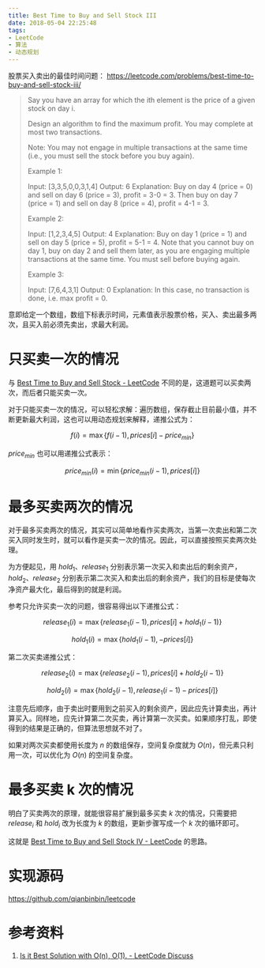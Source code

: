 ```yaml
---
title: Best Time to Buy and Sell Stock III
date: 2018-05-04 22:25:48
tags:
- LeetCode
- 算法
- 动态规划
---
```


股票买入卖出的最佳时间问题：
<https://leetcode.com/problems/best-time-to-buy-and-sell-stock-iii/>

> Say you have an array for which the ith element is the price of a given stock on day i.
> 
> Design an algorithm to find the maximum profit. You may complete at most two transactions.
> 
> Note: You may not engage in multiple transactions at the same time (i.e., you must sell the stock before you buy again).
> 
> Example 1:
> 
> Input: [3,3,5,0,0,3,1,4]
> Output: 6
> Explanation: Buy on day 4 (price = 0) and sell on day 6 (price = 3), profit = 3-0 = 3.
>              Then buy on day 7 (price = 1) and sell on day 8 (price = 4), profit = 4-1 = 3.
> 
> Example 2:
> 
> Input: [1,2,3,4,5]
> Output: 4
> Explanation: Buy on day 1 (price = 1) and sell on day 5 (price = 5), profit = 5-1 = 4.
>              Note that you cannot buy on day 1, buy on day 2 and sell them later, as you are
>              engaging multiple transactions at the same time. You must sell before buying again.
> 
> Example 3:
> 
> Input: [7,6,4,3,1]
> Output: 0
> Explanation: In this case, no transaction is done, i.e. max profit = 0.

意即给定一个数组，数组下标表示时间，元素值表示股票价格，买入、卖出最多两次，且买入前必须先卖出，求最大利润。

<!-- more -->

# 只买卖一次的情况

与 [Best Time to Buy and Sell Stock - LeetCode](https://leetcode.com/problems/best-time-to-buy-and-sell-stock/description/) 不同的是，这道题可以买卖两次，而后者只能买卖一次。

对于只能买卖一次的情况，可以轻松求解：遍历数组，保存截止目前最小值，并不断更新最大利润，这也可以用动态规划来解释，递推公式为：

$$f(i) = \max\{f(i - 1), prices[i] - price_{min}\}$$

$price_{min}$ 也可以用递推公式表示：

$$price_{min}(i) = \min\{price_{min}(i - 1), prices[i]\}$$

# 最多买卖两次的情况

对于最多买卖两次的情况，其实可以简单地看作买卖两次，当第一次卖出和第二次买入同时发生时，就可以看作是买卖一次的情况。因此，可以直接按照买卖两次处理。

为方便起见，用 $hold_1$、$release_1$ 分别表示第一次买入和卖出后的剩余资产，$hold_2$、$release_2$ 分别表示第二次买入和卖出后的剩余资产，我们的目标是使每次净资产最大化，最后得到的就是利润。

参考只允许买卖一次的问题，很容易得出以下递推公式：

$$release_1(i) = \max\{release_1(i - 1), prices[i] + hold_1(i - 1)\}$$

$$hold_1(i) = \max\{hold_1(i - 1), -prices[i]\}$$

第二次买卖递推公式：

$$release_2(i) = \max\{release_2(i - 1), prices[i] + hold_2(i - 1)\}$$

$$hold_2(i) = \max\{hold_2(i - 1), release_1(i - 1) - prices[i]\}$$

注意先后顺序，由于卖出时要用到之前买入的剩余资产，因此应先计算卖出，再计算买入。同样地，应先计算第二次买卖，再计算第一次买卖。如果顺序打乱，即使得到的结果是正确的，但算法思想就不对了。

如果对两次买卖都使用长度为 $n$ 的数组保存，空间复杂度就为 $O(n)$，但元素只利用一次，可以优化为 $O(n)$ 的空间复杂度。

# 最多买卖 k 次的情况

明白了买卖两次的原理，就能很容易扩展到最多买卖 $k$ 次的情况，只需要把 $release_i$ 和 $hold_i$ 改为长度为 $k$ 的数组，更新步骤写成一个 $k$ 次的循环即可。

这就是 [Best Time to Buy and Sell Stock IV - LeetCode](https://leetcode.com/problems/best-time-to-buy-and-sell-stock-iv/description/) 的思路。

# 实现源码

<https://github.com/qianbinbin/leetcode>

# 参考资料

1. [Is it Best Solution with O(n), O(1). - LeetCode Discuss](https://leetcode.com/problems/best-time-to-buy-and-sell-stock-iii/discuss/39611/Is-it-Best-Solution-with-O%28n%29-O%281%29.)
